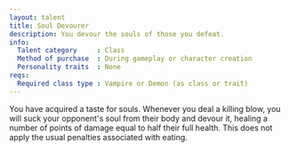 ```yaml
---
layout: talent
title: Soul Devourer
description: You devour the souls of those you defeat.
info:
  Talent category     : Class
  Method of purchase  : During gameplay or character creation
  Personality traits  : None
reqs:
  Required class type : Vampire or Demon (as class or trait)
---
```


You have acquired a taste for souls. Whenever you deal a killing blow, you will suck your opponent's soul from their body and devour it, healing a number of points of damage equal to half their full health. This does not apply the usual penalties associated with eating.